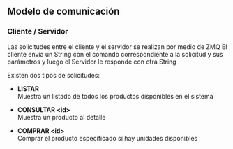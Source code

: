 ## Modelo de comunicación

### Cliente / Servidor
Las solicitudes entre el cliente y el servidor se realizan por medio de ZMQ
El cliente envía un String con el comando correspondiente a la solicitud y sus parámetros y luego el Servidor le responde con otra String

Existen dos tipos de solicitudes:

* __LISTAR__\
Muestra un listado de todos los productos disponibles en el sistema

* __CONSULTAR \<id\>__\
Muestra un producto al detalle

* __COMPRAR \<id\>__\
Comprar el producto especificado si hay unidades disponibles
